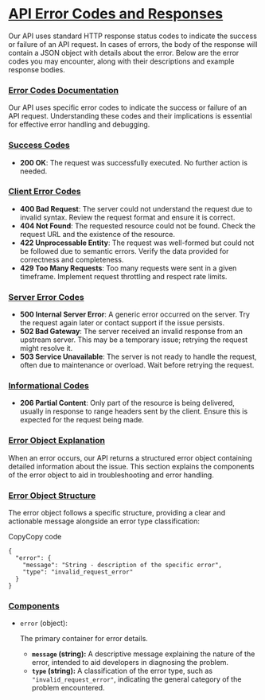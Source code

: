 # [API Error Codes and Responses](https://console.groq.com/docs/errors)

Our API uses standard HTTP response status codes to indicate the success or failure of an API request. In cases of errors, the body of the response will contain a JSON object with details about the error. Below are the error codes you may encounter, along with their descriptions and example response bodies.

### [Error Codes Documentation](https://console.groq.com/docs/errors#error-codes-documentation)

Our API uses specific error codes to indicate the success or failure of an API request. Understanding these codes and their implications is essential for effective error handling and debugging.

### [Success Codes](https://console.groq.com/docs/errors#success-codes)

- **200 OK**: The request was successfully executed. No further action is needed.

### [Client Error Codes](https://console.groq.com/docs/errors#client-error-codes)

- **400 Bad Request**: The server could not understand the request due to invalid syntax. Review the request format and ensure it is correct.
- **404 Not Found**: The requested resource could not be found. Check the request URL and the existence of the resource.
- **422 Unprocessable Entity**: The request was well-formed but could not be followed due to semantic errors. Verify the data provided for correctness and completeness.
- **429 Too Many Requests**: Too many requests were sent in a given timeframe. Implement request throttling and respect rate limits.

### [Server Error Codes](https://console.groq.com/docs/errors#server-error-codes)

- **500 Internal Server Error**: A generic error occurred on the server. Try the request again later or contact support if the issue persists.
- **502 Bad Gateway**: The server received an invalid response from an upstream server. This may be a temporary issue; retrying the request might resolve it.
- **503 Service Unavailable**: The server is not ready to handle the request, often due to maintenance or overload. Wait before retrying the request.

### [Informational Codes](https://console.groq.com/docs/errors#informational-codes)

- **206 Partial Content**: Only part of the resource is being delivered, usually in response to range headers sent by the client. Ensure this is expected for the request being made.

### [Error Object Explanation](https://console.groq.com/docs/errors#error-object-explanation)

When an error occurs, our API returns a structured error object containing detailed information about the issue. This section explains the components of the error object to aid in troubleshooting and error handling.

### [Error Object Structure](https://console.groq.com/docs/errors#error-object-structure)

The error object follows a specific structure, providing a clear and actionable message alongside an error type classification:

CopyCopy code

```
{
  "error": {
    "message": "String - description of the specific error",
    "type": "invalid_request_error"
  }
}
```

### [Components](https://console.groq.com/docs/errors#components)

- `error` (object):

   

  The primary container for error details.

  - **`message` (string):** A descriptive message explaining the nature of the error, intended to aid developers in diagnosing the problem.
  - **`type` (string):** A classification of the error type, such as `"invalid_request_error"`, indicating the general category of the problem encountered.